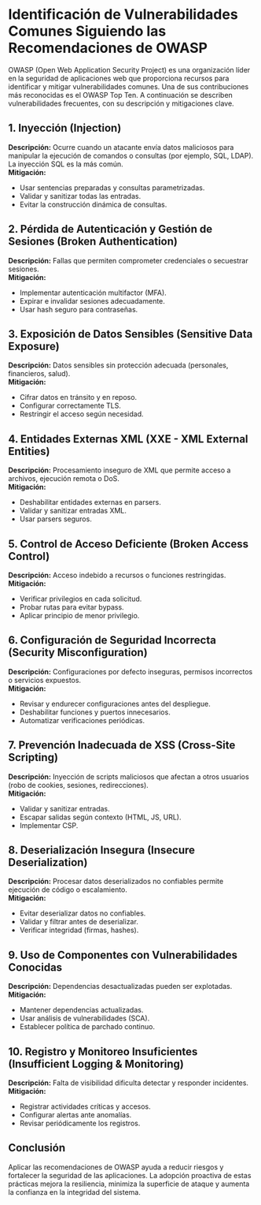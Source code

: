 # Identificación de Vulnerabilidades Comunes Siguiendo las Recomendaciones de OWASP

OWASP (Open Web Application Security Project) es una organización líder en la seguridad de aplicaciones web que proporciona recursos para identificar y mitigar vulnerabilidades comunes. Una de sus contribuciones más reconocidas es el OWASP Top Ten. A continuación se describen vulnerabilidades frecuentes, con su descripción y mitigaciones clave.

## 1. Inyección (Injection)

**Descripción:** Ocurre cuando un atacante envía datos maliciosos para manipular la ejecución de comandos o consultas (por ejemplo, SQL, LDAP). La inyección SQL es la más común.  
**Mitigación:**

- Usar sentencias preparadas y consultas parametrizadas.
- Validar y sanitizar todas las entradas.
- Evitar la construcción dinámica de consultas.

## 2. Pérdida de Autenticación y Gestión de Sesiones (Broken Authentication)

**Descripción:** Fallas que permiten comprometer credenciales o secuestrar sesiones.  
**Mitigación:**

- Implementar autenticación multifactor (MFA).
- Expirar e invalidar sesiones adecuadamente.
- Usar hash seguro para contraseñas.

## 3. Exposición de Datos Sensibles (Sensitive Data Exposure)

**Descripción:** Datos sensibles sin protección adecuada (personales, financieros, salud).  
**Mitigación:**

- Cifrar datos en tránsito y en reposo.
- Configurar correctamente TLS.
- Restringir el acceso según necesidad.

## 4. Entidades Externas XML (XXE - XML External Entities)

**Descripción:** Procesamiento inseguro de XML que permite acceso a archivos, ejecución remota o DoS.  
**Mitigación:**

- Deshabilitar entidades externas en parsers.
- Validar y sanitizar entradas XML.
- Usar parsers seguros.

## 5. Control de Acceso Deficiente (Broken Access Control)

**Descripción:** Acceso indebido a recursos o funciones restringidas.  
**Mitigación:**

- Verificar privilegios en cada solicitud.
- Probar rutas para evitar bypass.
- Aplicar principio de menor privilegio.

## 6. Configuración de Seguridad Incorrecta (Security Misconfiguration)

**Descripción:** Configuraciones por defecto inseguras, permisos incorrectos o servicios expuestos.  
**Mitigación:**

- Revisar y endurecer configuraciones antes del despliegue.
- Deshabilitar funciones y puertos innecesarios.
- Automatizar verificaciones periódicas.

## 7. Prevención Inadecuada de XSS (Cross-Site Scripting)

**Descripción:** Inyección de scripts maliciosos que afectan a otros usuarios (robo de cookies, sesiones, redirecciones).  
**Mitigación:**

- Validar y sanitizar entradas.
- Escapar salidas según contexto (HTML, JS, URL).
- Implementar CSP.

## 8. Deserialización Insegura (Insecure Deserialization)

**Descripción:** Procesar datos deserializados no confiables permite ejecución de código o escalamiento.  
**Mitigación:**

- Evitar deserializar datos no confiables.
- Validar y filtrar antes de deserializar.
- Verificar integridad (firmas, hashes).

## 9. Uso de Componentes con Vulnerabilidades Conocidas

**Descripción:** Dependencias desactualizadas pueden ser explotadas.  
**Mitigación:**

- Mantener dependencias actualizadas.
- Usar análisis de vulnerabilidades (SCA).
- Establecer política de parchado continuo.

## 10. Registro y Monitoreo Insuficientes (Insufficient Logging & Monitoring)

**Descripción:** Falta de visibilidad dificulta detectar y responder incidentes.  
**Mitigación:**

- Registrar actividades críticas y accesos.
- Configurar alertas ante anomalías.
- Revisar periódicamente los registros.

## Conclusión

Aplicar las recomendaciones de OWASP ayuda a reducir riesgos y fortalecer la seguridad de las aplicaciones. La adopción proactiva de estas prácticas mejora la resiliencia, minimiza la superficie de ataque y aumenta la confianza en la integridad del sistema.
